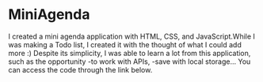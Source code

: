 # MiniAgenda
I created a mini agenda application with HTML, CSS, and JavaScript.While I was making a Todo list, I created it with the thought of what I could add more :) Despite its simplicity, I was able to learn a lot from this application, such as the opportunity
-to work with APIs,
-save with local storage...
You can access the code through the link below.
